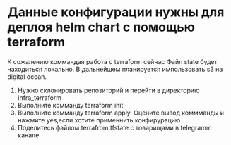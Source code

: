 # Данные конфигурации нужны для деплоя helm сhart с помощью terraform
К сожалению коммандая работа с terraform cейчас
Файл state будет находиться локально. В дальнейшем планируется импользовать s3 на digital ocean.

1) Нужно склонировать репозиторий и перейти в директорию infra_terraform
2) Выполните комманду terraform init
3) Выполните комманду terraform apply.  Оцените вывод коммманды и нажмите yes,если хотите применнить конфирурацию
4) Поделитесь файлом terrafrom.tfstate c товарищами в telegramm канале
